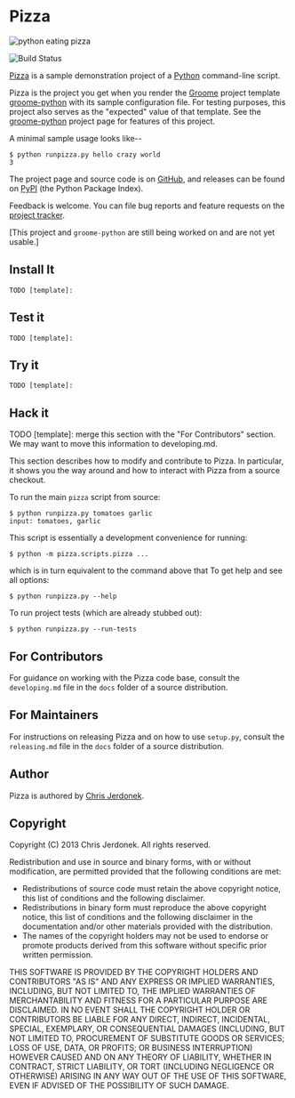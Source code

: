 Pizza
=====

<!-- All Markdown comments are in the form of HTML comments to simplify
converting Markdown to reST.  We strip comments of this form prior to
passing the file to pandoc because pandoc preserves HTML and PyPI
rejects reST long descriptions containing HTML. -->

<!-- We leave the leading brackets empty here.  Otherwise, unwanted caption
text shows up in the reST version converted by pandoc.  This image is served
from GitHub pages because that's what GitHub prefers. -->
![](http://cjerdonek.github.com/groome/images/python-pizza.jpeg "python eating pizza")

<!-- TODO [template]: change the following link to this:
  [![Build Status](https://travis-ci.org/cjerdonek/groome-python-expected.png)](https://travis-ci.org/cjerdonek/groome-python-expected)
once the fix for the following pandoc issue is released:
  https://github.com/jgm/pandoc/issues/697 -->
![](https://travis-ci.org/cjerdonek/groome-python-expected.png "Build Status")

[Pizza](https://github.com/cjerdonek/groome-python-expected) is a sample
demonstration project of a [Python](http://www.python.org) command-line script.

Pizza is the project you get when you render the
[Groome](http://cjerdonek.github.com/groome) project template
[groome-python](https://github.com/cjerdonek/groome-python) with its
sample configuration file.  For testing purposes, this project also serves
as the "expected" value of that template.  See the
[groome-python](https://github.com/cjerdonek/groome-python) project page
for features of this project.

A minimal sample usage looks like--

    $ python runpizza.py hello crazy world
    3

The project page and source code is on
[GitHub](https://github.com/cjerdonek/groome-python-expected), and releases
can be found on [PyPI](http://pypi.python.org/pypi/Pizza)
(the Python Package Index).

Feedback is welcome.  You can file bug reports and feature requests on the
[project tracker](https://github.com/cjerdonek/groome-python-expected/issues).

[This project and `groome-python` are still being worked on and are not
yet usable.]


Install It
----------

    TODO [template]:


Test it
-------

    TODO [template]:


Try it
------

    TODO [template]:


Hack it
-------

TODO [template]: merge this section with the "For Contributors" section.  We
may want to move this information to developing.md.

This section describes how to modify and contribute to Pizza.  In particular,
it shows you the way around and how to interact with Pizza from a source
checkout.

To run the main `pizza` script from source:

    $ python runpizza.py tomatoes garlic
    input: tomatoes, garlic

This script is essentially a development convenience for running:

    $ python -m pizza.scripts.pizza ...

which is in turn equivalent to the command above that
To get help and see all options:

    $ python runpizza.py --help

To run project tests (which are already stubbed out):

    $ python runpizza.py --run-tests


For Contributors
---------------

For guidance on working with the Pizza code base, consult the `developing.md`
file in the `docs` folder of a source distribution.


For Maintainers
---------------

For instructions on releasing Pizza and on how to use `setup.py`, consult
the `releasing.md` file in the `docs` folder of a source distribution.


Author
------

Pizza is authored by [Chris Jerdonek](https://github.com/cjerdonek).


Copyright
---------

Copyright (C) 2013 Chris Jerdonek.  All rights reserved.

Redistribution and use in source and binary forms, with or without
modification, are permitted provided that the following conditions are met:

* Redistributions of source code must retain the above copyright notice,
  this list of conditions and the following disclaimer.
* Redistributions in binary form must reproduce the above copyright notice,
  this list of conditions and the following disclaimer in the documentation
  and/or other materials provided with the distribution.
* The names of the copyright holders may not be used to endorse or promote
  products derived from this software without specific prior written
  permission.

THIS SOFTWARE IS PROVIDED BY THE COPYRIGHT HOLDERS AND CONTRIBUTORS "AS IS"
AND ANY EXPRESS OR IMPLIED WARRANTIES, INCLUDING, BUT NOT LIMITED TO, THE
IMPLIED WARRANTIES OF MERCHANTABILITY AND FITNESS FOR A PARTICULAR PURPOSE
ARE DISCLAIMED. IN NO EVENT SHALL THE COPYRIGHT HOLDER OR CONTRIBUTORS BE
LIABLE FOR ANY DIRECT, INDIRECT, INCIDENTAL, SPECIAL, EXEMPLARY, OR
CONSEQUENTIAL DAMAGES (INCLUDING, BUT NOT LIMITED TO, PROCUREMENT OF
SUBSTITUTE GOODS OR SERVICES; LOSS OF USE, DATA, OR PROFITS; OR BUSINESS
INTERRUPTION) HOWEVER CAUSED AND ON ANY THEORY OF LIABILITY, WHETHER IN
CONTRACT, STRICT LIABILITY, OR TORT (INCLUDING NEGLIGENCE OR OTHERWISE)
ARISING IN ANY WAY OUT OF THE USE OF THIS SOFTWARE, EVEN IF ADVISED OF THE
POSSIBILITY OF SUCH DAMAGE.
